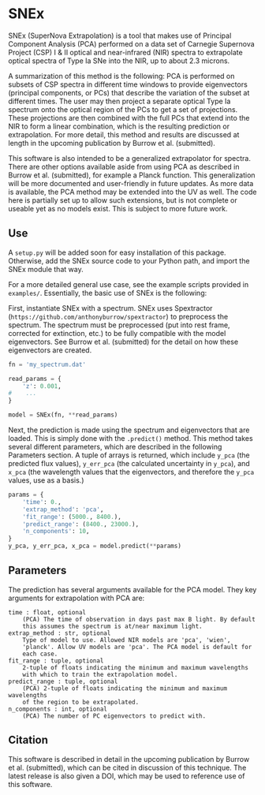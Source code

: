 # SNEx

SNEx (SuperNova Extrapolation) is a tool that makes use of Principal Component
Analysis (PCA) performed on a data set of Carnegie Supernova Project (CSP) I &
II optical and near-infrared (NIR) spectra to extrapolate optical spectra of
Type Ia SNe into the NIR, up to about 2.3 microns.

A summarization of this method is the following: PCA is performed on subsets of
CSP spectra in different time windows to provide eigenvectors (principal
components, or PCs) that describe the variation of the subset at different
times. The user may then project a separate optical Type Ia spectrum onto the
optical region of the PCs to get a set of projections. These projections are
then combined with the full PCs that extend into the NIR to form a linear
combination, which is the resulting prediction or extrapolation. For more
detail, this method and results are discussed at length in the upcoming
publication by Burrow et al. (submitted).

This software is also intended to be a generalized extrapolator for spectra.
There are other options available aside from using PCA as described in Burrow
et al. (submitted), for example a Planck function. This generalization will be
more documented and user-friendly in future updates. As more data is available,
the PCA method may be extended into the UV as well. The code here is
partially set up to allow such extensions, but is not complete or useable yet
as no models exist. This is subject to more future work.

## Use

A `setup.py` will be added soon for easy installation of this package.
Otherwise, add the SNEx source code to your Python path, and import the SNEx
module that way.

For a more detailed general use case, see the example scripts provided in
`examples/`. Essentially, the basic use of SNEx is the following:

First, instantiate SNEx with a spectrum. SNEx uses Spextractor
(`https://github.com/anthonyburrow/spextractor`) to preprocess the spectrum.
The spectrum must be preprocessed (put into rest frame, corrected for
extinction, etc.) to be fully compatible with the model eigenvectors. See
Burrow et al. (submitted) for the detail on how these eigenvectors are created.
```python
fn = 'my_spectrum.dat'

read_params = {
    'z': 0.001,
#    ...
}

model = SNEx(fn, **read_params)
```

Next, the prediction is made using the spectrum and eigenvectors that are
loaded. This is simply done with the `.predict()` method. This method takes
several different parameters, which are described in the following Parameters
section. A tuple of arrays is returned, which include `y_pca` (the predicted
flux values), `y_err_pca` (the calculated uncertainty in `y_pca`), and `x_pca`
(the wavelength values that the eigenvectors, and therefore the `y_pca` values,
use as a basis.)
```python
params = {
    'time': 0.,
    'extrap_method': 'pca',
    'fit_range': (5000., 8400.),
    'predict_range': (8400., 23000.),
    'n_components': 10,
}
y_pca, y_err_pca, x_pca = model.predict(**params)
```

## Parameters

The prediction has several arguments available for the PCA model. They key
arguments for extrapolation with PCA are:
```
time : float, optional
    (PCA) The time of observation in days past max B light. By default
    this assumes the spectrum is at/near maximum light.
extrap_method : str, optional
    Type of model to use. Allowed NIR models are 'pca', 'wien',
    'planck'. Allow UV models are 'pca'. The PCA model is default for
    each case.
fit_range : tuple, optional
    2-tuple of floats indicating the minimum and maximum wavelengths
    with which to train the extrapolation model.
predict_range : tuple, optional
    (PCA) 2-tuple of floats indicating the minimum and maximum wavelengths
    of the region to be extrapolated.
n_components : int, optional
    (PCA) The number of PC eigenvectors to predict with.
```

## Citation

This software is described in detail in the upcoming publication by Burrow et
al. (submitted), which can be cited in discussion of this technique. The latest
release is also given a DOI, which may be used to reference use of this
software.
